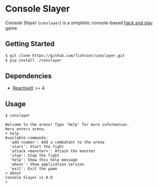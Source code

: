 # Console Slayer
*Console Slayer* (`conslayer`) is a simplistic console-based [hack and slay](https://de.wikipedia.org/wiki/Hack_and_Slay) game.

## Getting Started
```bash
$ git clone https://github.com/fishroot/conslayer.git
$ pip install ./conslayer
```
## Dependencies
* [ReactiveX](https://github.com/ReactiveX/RxPY) >= 4

## Usage
```bash
$ conslayer
```

```
Welcome to the arena! Type 'help' for more information.
Hero enters arena.
> help
Available commands:
  'add <name>': Add a combatant to the arena
  'start': Start the fight
  'attack <monster>': Attack the monster
  'stop': Stop the fight
  'help': Show this help message
  'about': Show application version
  'exit': Exit the game
> about
Console Slayer v1.0.0
>
```